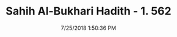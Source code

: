 ---
title        : "Sahih Al-Bukhari Hadith - 1. 562"
date         : 7/25/2018 1:50:36 PM
draft        : false
type         : "hadith"
layout       : "hadith"
BookCode     : "SHB"
VolumeNumber : "1"
HadithNumber : "562"
categories  :  ["Prayer Times-Not praying just before sunset"]
tags  :  ["Abu Huraira"]
---